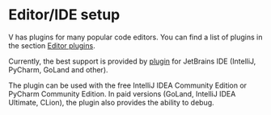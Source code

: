 # Editor/IDE setup

V has plugins for many popular code editors. You can find a list of plugins in the section
[Editor plugins](../tools/editor_plugins/main.md).

Currently, the best support is provided by
[plugin](../tools/editor_plugins/jetbrains-ide.md)
for JetBrains IDE (IntelliJ, PyCharm, GoLand and other).

The plugin can be used with the free IntelliJ IDEA Community Edition or PyCharm Community Edition.
In paid versions (GoLand, IntelliJ IDEA Ultimate, CLion), the plugin also provides the ability to debug.
